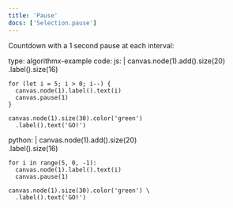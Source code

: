 ```yaml
---
title: 'Pause'
docs: ['Selection.pause']
---
```


Countdown with a 1 second pause at each interval:

<data type='yaml'>
type: algorithmx-example
code:
  js: |
    canvas.node(1).add().size(20)
      .label().size(16)
    
    for (let i = 5; i > 0; i--) {
      canvas.node(1).label().text(i)
      canvas.pause(1)
    }
    
    canvas.node(1).size(30).color('green')
      .label().text('GO!')
  python: |
    canvas.node(1).add().size(20) \
      .label().size(16)
    
    for i in range(5, 0, -1):
      canvas.node(1).label().text(i)
      canvas.pause(1)
    
    canvas.node(1).size(30).color('green') \
      .label().text('GO!')
</data>
